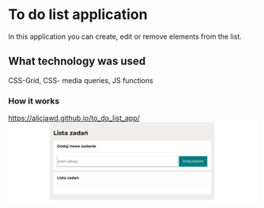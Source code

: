# To do list application
In this application you can create, edit or remove elements from the list.
## What technology was used
CSS-Grid, CSS- media queries, JS functions
### How it works
https://alicjawd.github.io/to_do_list_app/
![animation](gif/to_do_list_new.gif)
